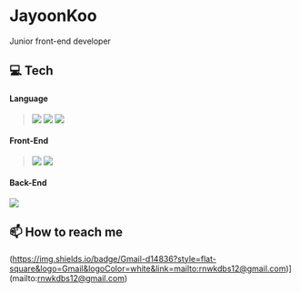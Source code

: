 # JayoonKoo
Junior front-end developer

## 💻 Tech
#### Language
> <img src="https://img.shields.io/badge/JavaScript-yellow?style=flat-square&logo=JavaScript&logoColor=black"/> <img src="https://img.shields.io/badge/TypeScript-007ACC?style=flat-square&logo=TypeScript&logoColor=white"/> <img src="https://img.shields.io/badge/Python-306998?style=flat-square&logo=Python&logoColor=white"/>
#### Front-End
> <img src="https://img.shields.io/badge/React-61dafb?style=flat-square&logo=React&logoColor=white"/> <img src="https://img.shields.io/badge/ReactNative-blue?style=flat-square&logo=React&logoColor=white"/>
#### Back-End
<img src="https://img.shields.io/badge/Express-eeeeee?style=flat-square&logo=Express&logoColor=white"/>

<br/>

## 📫 How to reach me
(https://img.shields.io/badge/Gmail-d14836?style=flat-square&logo=Gmail&logoColor=white&link=mailto:rnwkdbs12@gmail.com)](mailto:rnwkdbs12@gmail.com)
<!--
**JayoonKoo/JayoonKoo** is a ✨ _special_ ✨ repository because its `README.md` (this file) appears on your GitHub profile.

Here are some ideas to get you started:

- 🔭 I’m currently working on ...
- 🌱 I’m currently learning ...
- 👯 I’m looking to collaborate on ...
- 🤔 I’m looking for help with ...
- 💬 Ask me about ...
- 📫 How to reach me: ...
- 😄 Pronouns: ...
- ⚡ Fun fact: ...
-->
